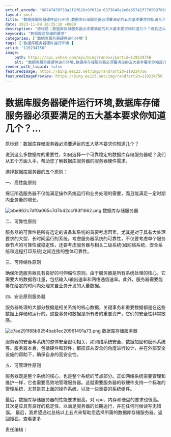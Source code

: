 ```yaml
---
arturl_encode: "68747470733a2f2f626c6f672e:6373646e2e6e65742f77656978696e5f33353833333730342f:61727469636c652f64657461696c732f313139323334373536"
layout: post
title: "数据库服务器硬件运行环境,数据库存储服务器必须要满足的五大基本要求你知道几个..."
date: 2023-11-09 16:25:18 +0800
description: "原标题：数据库存储服务器必须要满足的五大基本要求你知道几个？说到这么多数据库"
keywords: "数据库对存储的要求"
categories: ['数据库服务器硬件运行环境']
tags: ['数据库服务器硬件运行环境']
artid: "119234756"
image:
    path: https://api.vvhan.com/api/bing?rand=sj&artid=119234756
    alt: "数据库服务器硬件运行环境,数据库存储服务器必须要满足的五大基本要求你知道几个..."
render_with_liquid: false
featuredImage: https://bing.ee123.net/img/rand?artid=119234756
featuredImagePreview: https://bing.ee123.net/img/rand?artid=119234756
---
```


# 数据库服务器硬件运行环境,数据库存储服务器必须要满足的五大基本要求你知道几个？...

原标题：数据库存储服务器必须要满足的五大基本要求你知道几个？

说到这么多数据库的重要性，如何选择一个可靠稳定的数据库存储服务器呢？我们从五个方面入手，帮助您了解数据库服务器的服务器硬件需求。

选择数据库服务器的五个原则：

一、高性能原则

保证所选服务器不仅能满足操作系统运行和业务处理的需要，而且能满足一定时期内业务量的增长。

![bbe862c7df0a065c7d7b42dcf83f1662.png](https://i-blog.csdnimg.cn/blog_migrate/c49938e714aef712b8bf925ee1ef03b0.jpeg)
数据库存储服务器

二、可靠性原则

服务器的可靠性是所有选定的设备和系统的首要考虑因素，尤其是对于具有大处理要求的大型、长时间运行的系统。考虑服务器系统的可靠性，不仅要考虑单个服务器节点的可靠性或稳定性，还要考虑服务器与相关二级系统(如网络系统、安全系统和远程打印系统)之间连接的整体可靠性。

三、可伸缩性原则

确保所选服务器具有良好的可伸缩性原则。由于服务器是所有系统处理的核心，它需要大的数据吞吐量，包括输入/输出速率和网络通信速率。此外，服务器需要能够在给定的时间内处理来自业务开发的大量数据。

四、安全原则服务器

服务器处理的大部分数据是相关系统的核心数据，关键事务和重要数据都是在这些数据上存储和运行的。这些事务和数据是所有者的重要资产，它们的安全性非常敏感。

![c7ae291f88b9254bab1ec20961491a73.png](https://i-blog.csdnimg.cn/blog_migrate/ad9403c626151983c89a9cd47bbfdd16.jpeg)
数据库存储服务器

服务器的安全与系统的整体安全密切相关，如网络系统安全、数据加密和密码系统等。服务器本身，包括硬件和软件，都应该从安全的角度进行设计，并在外部安全设施的帮助下，确保自身的高安全性。

五、可管理性原则

服务器既是整个系统的核心，也是整个系统的节点部分。正如网络系统需要管理和维护一样，它也需要高效地管理服务器。这就需要服务器的软硬件支持一个标准的管理系统，尤其是其上面的操作系统，以及一些重要的系统组件。

最后，数据库存储服务器的性能要求很高，对 cpu、内存和硬盘的要求也很高。 其次是应具有良好的稳定性，以满足服务器的长期运行，并在任何时候读写无错误。 最后，我希望通过总结以上五点来帮助您选择所需的数据库存储服务器。返回搜狐，查看更多

责任编辑：